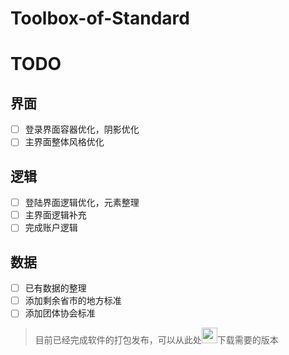 # Toolbox-of-Standard

# TODO
## 界面
- [ ] 登录界面容器优化，阴影优化
- [ ] 主界面整体风格优化
## 逻辑
- [ ] 登陆界面逻辑优化，元素整理
- [ ] 主界面逻辑补充
- [ ] 完成账户逻辑
## 数据
- [ ] 已有数据的整理
- [ ] 添加剩余省市的地方标准
- [ ] 添加团体协会标准

> 目前已经完成软件的打包发布，可以从此处[<img src="https://www.emojiall.com/images/60/openmoji/1.0/1f4e5.png" width="25px" height="25px">](https://github.com/hyooeewee/Toolbox-of-Standard/tags)下载需要的版本
